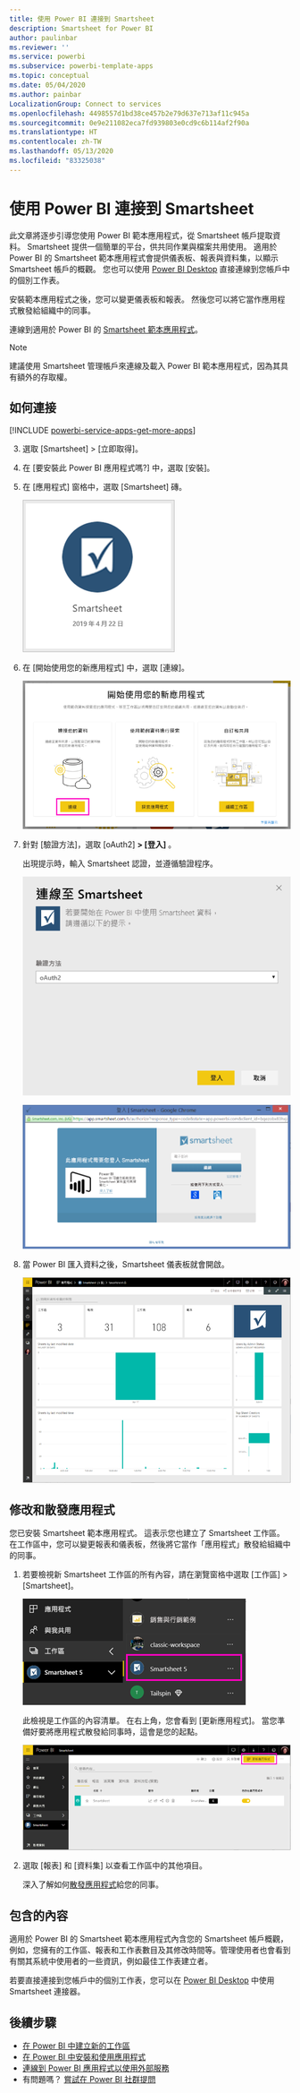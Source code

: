 ```yaml
---
title: 使用 Power BI 連接到 Smartsheet
description: Smartsheet for Power BI
author: paulinbar
ms.reviewer: ''
ms.service: powerbi
ms.subservice: powerbi-template-apps
ms.topic: conceptual
ms.date: 05/04/2020
ms.author: painbar
LocalizationGroup: Connect to services
ms.openlocfilehash: 4498557d1bd38ce457b2e79d637e713af11c945a
ms.sourcegitcommit: 0e9e211082eca7fd939803e0cd9c6b114af2f90a
ms.translationtype: HT
ms.contentlocale: zh-TW
ms.lasthandoff: 05/13/2020
ms.locfileid: "83325038"
---
```

# <a name="connect-to-smartsheet-with-power-bi"></a>使用 Power BI 連接到 Smartsheet
此文章將逐步引導您使用 Power BI 範本應用程式，從 Smartsheet 帳戶提取資料。 Smartsheet 提供一個簡單的平台，供共同作業與檔案共用使用。 適用於 Power BI 的 Smartsheet 範本應用程式會提供儀表板、報表與資料集，以顯示 Smartsheet 帳戶的概觀。 您也可以使用 [Power BI Desktop](desktop-connect-to-data.md) 直接連線到您帳戶中的個別工作表。 

安裝範本應用程式之後，您可以變更儀表板和報表。 然後您可以將它當作應用程式散發給組織中的同事。

連線到適用於 Power BI 的 [Smartsheet 範本應用程式](https://app.powerbi.com/groups/me/getapps/services/pbi-contentpacks.pbiapps-smartsheet)。

>[!NOTE]
>建議使用 Smartsheet 管理帳戶來連線及載入 Power BI 範本應用程式，因為其具有額外的存取權。

## <a name="how-to-connect"></a>如何連接

[!INCLUDE [powerbi-service-apps-get-more-apps](../includes/powerbi-service-apps-get-more-apps.md)]

3. 選取 [Smartsheet] \> [立即取得]。
4. 在 [要安裝此 Power BI 應用程式嗎?] 中，選取 [安裝]。
4. 在 [應用程式] 窗格中，選取 [Smartsheet] 磚。

    ![Power BI Smartsheet 應用程式磚](media/service-connect-to-smartsheet/power-bi-smartsheet-tile.png)

6. 在 [開始使用您的新應用程式] 中，選取 [連線]。

    ![開始使用您的新應用程式](media/service-connect-to-zendesk/power-bi-new-app-connect-get-started.png)

4. 針對 [驗證方法]，選取 [oAuth2] **\> [登入]** 。
   
   出現提示時，輸入 Smartsheet 認證，並遵循驗證程序。
   
   ![Smartsheet 認證](media/service-connect-to-smartsheet/creds.png)
   
   ![Smartsheet 登入](media/service-connect-to-smartsheet/creds2.png)

5. 當 Power BI 匯入資料之後，Smartsheet 儀表板就會開啟。
   
   ![Smartsheet 儀表板](media/service-connect-to-smartsheet/power-bi-smartsheet-dashboard.png)

## <a name="modify-and-distribute-your-app"></a>修改和散發應用程式

您已安裝 Smartsheet 範本應用程式。 這表示您也建立了 Smartsheet 工作區。 在工作區中，您可以變更報表和儀表板，然後將它當作「應用程式」散發給組織中的同事。 

1. 若要檢視新 Smartsheet 工作區的所有內容，請在瀏覽窗格中選取 [工作區] > [Smartsheet]。 

    ![瀏覽窗格中的 Smartsheet 工作區](media/service-connect-to-smartsheet/power-bi-smartsheet-workspace.png)

    此檢視是工作區的內容清單。 在右上角，您會看到 [更新應用程式]。 當您準備好要將應用程式散發給同事時，這會是您的起點。 

    ![Smartsheet 內容清單](media/service-connect-to-smartsheet/power-bi-smartsheet-workspace-content.png)

2. 選取 [報表] 和 [資料集] 以查看工作區中的其他項目。

    深入了解如何[散發應用程式](../collaborate-share/service-create-distribute-apps.md)給您的同事。

## <a name="whats-included"></a>包含的內容
適用於 Power BI 的 Smartsheet 範本應用程式內含您的 Smartsheet 帳戶概觀，例如，您擁有的工作區、報表和工作表數目及其修改時間等。管理使用者也會看到有關其系統中使用者的一些資訊，例如最佳工作表建立者。  

若要直接連接到您帳戶中的個別工作表，您可以在 [Power BI Desktop](desktop-connect-to-data.md) 中使用 Smartsheet 連接器。  

## <a name="next-steps"></a>後續步驟

* [在 Power BI 中建立新的工作區](../collaborate-share/service-create-the-new-workspaces.md)
* [在 Power BI 中安裝和使用應用程式](../consumer/end-user-apps.md)
* [連線到 Power BI 應用程式以使用外部服務](service-connect-to-services.md)
* 有問題嗎？ [嘗試在 Power BI 社群提問](https://community.powerbi.com/)